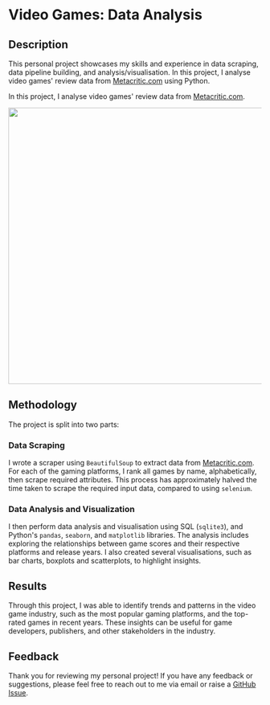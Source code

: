 # Video Games: Data Analysis

## Description
This personal project showcases my skills and experience in data scraping, data pipeline building, and analysis/visualisation. In this project, I analyse video games' review data from [Metacritic.com](https://www.metacritic.com) using Python.

In this project, I analyse video games' review data from [Metacritic.com](https://www.metacritic.com).

<p align="center">
    <img src="https://seekvectorlogo.com/wp-content/uploads/2020/06/metacritic-vector-logo.png" alt="" width="550">
</p>

## Methodology
The project is split into two parts:

### Data Scraping

I wrote a scraper using `BeautifulSoup` to extract data from [Metacritic.com](https://www.metacritic.com). For each of the gaming platforms, I rank all games by name, alphabetically, then scrape required attributes. This process has approximately halved the time taken to scrape the required input data, compared to using `selenium`.

### Data Analysis and Visualization
I then perform data analysis and visualisation using SQL (`sqlite3`), and Python's `pandas`, `seaborn`, and `matplotlib` libraries. The analysis includes exploring the relationships between game scores and their respective platforms and release years. I also created several visualisations, such as bar charts, boxplots and scatterplots, to highlight insights.

## Results
Through this project, I was able to identify trends and patterns in the video game industry, such as the most popular gaming platforms, and the top-rated games in recent years. These insights can be useful for game developers, publishers, and other stakeholders in the industry.

## Feedback
Thank you for reviewing my personal project! If you have any feedback or suggestions, please feel free to reach out to me via email or raise a [GitHub Issue](https://github.com/henrylin03/video-games/issues).
